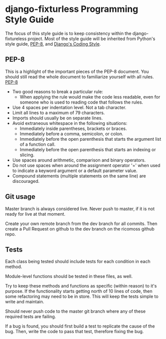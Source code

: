 django-fixturless Programming Style Guide
=========================================

The focus of this style guide is to keep consistency within the
django-fixtureless project. Most of the style guide will be inherited
from Python's style guide,
[PEP-8](http://www.python.org/dev/peps/pep-0008/), and
[Django's Coding Style](http://tinyurl.com/6753zmc).

PEP-8
-----
This is a highlight of the important pieces of the PEP-8 document. You should
still read the whole document to familiarize yourself with all rules.
[PEP-8](http://www.python.org/dev/peps/pep-0008/)

- Two good reasons to break a particular rule:
    - When applying the rule would make the code less readable, even for
      someone who is used to reading code that follows the rules.
- Use 4 spaces per indentation level. Not a tab character.
- Limit all lines to a maximum of 79 characters.
- Imports should usually be on separate lines.
- Avoid extraneous whitespace in the following situations:
    - Immediately inside parentheses, brackets or braces.
    - Immediately before a comma, semicolon, or colon.
    - Immediately before the open parenthesis that starts the argument list
      of a function call.
    - Immediately before the open parenthesis that starts an indexing or
      slicing.
- Use spaces around arithmetic, comparison and binary operators.
- Do not use spaces when around the assignment operator '=' when used to
  indicate a keyword argument or a default parameter value.
- Compound statements (multiple statements on the same line) are discouraged.

Git usage
---------
Master branch is always considered live. Never push to master, if it is
not ready for live at that moment.

Create your own remote branch from the dev branch for all commits. Then create
a Pull Request on github to the dev branch on the ricomoss github repo.

Tests
-----
Each class being tested should include tests for each condition in each method.

Module-level functions should be tested in these files, as well.

Try to keep these methods and functions as specific (within reason) to it's
purpose. If the functionality starts getting north of 10 lines of code, then
some refactoring may need to be in store. This will keep the tests simple to
write and maintain.

Should never push code to the master git branch where any of these required
tests are failing.

If a bug is found, you should first build a test to replicate the cause of
the bug. Then, write the code to pass that test, therefore fixing the bug.
